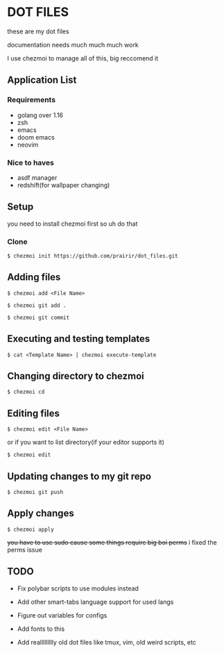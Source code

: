# DOT FILES

these are my dot files

documentation needs much much much work

I use chezmoi to manage all of this, big reccomend it

## Application List

### Requirements
* golang over 1.16
* zsh
* emacs
* doom emacs
* neovim

### Nice to haves

* asdf manager
* redshift(for wallpaper changing)


## Setup

you need to install chezmoi first so uh do that

### Clone

```
$ chezmoi init https://github.com/prairir/dot_files.git
```

## Adding files

```
$ chezmoi add <File Name>

$ chezmoi git add .

$ chezmoi git commit
```

## Executing and testing templates

```
$ cat <Template Name> | chezmoi execute-template
```

## Changing directory to chezmoi

```
$ chezmoi cd
```

## Editing files

```
$ chezmoi edit <File Name>
```

or if you want to list directory(if your editor supports it)

```
$ chezmoi edit
```

## Updating changes to my git repo

```
$ chezmoi git push
```

## Apply changes

```
$ chezmoi apply
```

~~you have to use sudo cause some things require big boi perms~~
i fixed the perms issue


## TODO

* Fix polybar scripts to use modules instead

* Add other smart-tabs language support for used langs

* Figure out variables for configs

* Add fonts to this

* Add reallllllllly old dot files like tmux, vim, old weird scripts, etc

